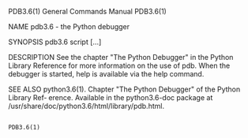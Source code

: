 PDB3.6(1)                  General Commands Manual                  PDB3.6(1)

NAME
       pdb3.6 - the Python debugger

SYNOPSIS
       pdb3.6 script [...]

DESCRIPTION
       See  the chapter "The Python Debugger" in the Python Library Reference
       for more information on the use of pdb.  When the debugger is started,
       help is available via the help command.

SEE ALSO
       python3.6(1). Chapter "The Python Debugger" of the Python Library Ref‐
       erence.    Available    in    the     python3.6-doc     package     at
       /usr/share/doc/python3.6/html/library/pdb.html.

                                                                    PDB3.6(1)

